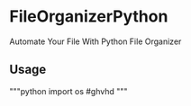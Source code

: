 # FileOrganizerPython

Automate Your File With Python File Organizer

## Usage

"""python
import os
#ghvhd
"""
